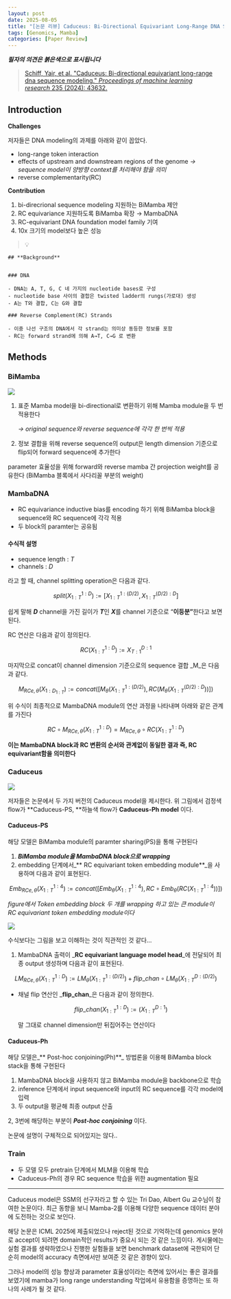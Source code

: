 ```yaml
---
layout: post
date: 2025-08-05
title: "[논문 리뷰] Caduceus: Bi-Directional Equivariant Long-Range DNA Sequence Modeling"
tags: [Genomics, Mamba]
categories: [Paper Review]
---
```


<span class="notion-red">_**필자의 의견은 붉은색으로 표시됩니다**_</span>


> [Schiff, Yair, et al. "Caduceus: Bi-directional equivariant long-range dna sequence modeling." ](https://pmc.ncbi.nlm.nih.gov/articles/PMC12189541/)[_Proceedings of machine learning research_](https://pmc.ncbi.nlm.nih.gov/articles/PMC12189541/)[ 235 (2024): 43632.](https://pmc.ncbi.nlm.nih.gov/articles/PMC12189541/)



## Introduction


**Challenges**


저자들은 DNA modeling의 과제를 아래와 같이 꼽았다.

- long-range token interaction
- effects of upstream and downstream regions of the genome 
_→ sequence model이 양방향 context를 처리해야 함을 의미_
- reverse complementarity(RC)

**Contribution**

1. bi-direcrional sequence modeling 지원하는 BiMamba 제안
1. RC equivariance 지원하도록 BiMamba 확장 → MambaDNA
1. RC-equivariant DNA foundation model family 기여
1. 10x 크기의 model보다 높은 성능

> 💡 


	## **Background**


	### DNA

	- DNA는 A, T, G, C 네 가지의 nucleotide bases로 구성
	- nucleotide base 사이의 결합은 twisted ladder의 rungs(가로대) 생성
	- A는 T와 결합, C는 G와 결합

	### Reverse Complement(RC) Strands

	- 이중 나선 구조의 DNA에서 각 strand는 의미상 동등한 정보를 포함
	- RC는 forward strand에 의해 A→T, C→G 로 변환


## Methods



### BiMamba


![](https://prod-files-secure.s3.us-west-2.amazonaws.com/542b861c-36a8-4051-84e5-8804b6728dba/2c247d59-7815-4980-99f0-8f0d21f445a7/image.png?X-Amz-Algorithm=AWS4-HMAC-SHA256&X-Amz-Content-Sha256=UNSIGNED-PAYLOAD&X-Amz-Credential=ASIAZI2LB466VSI25FNW%2F20250916%2Fus-west-2%2Fs3%2Faws4_request&X-Amz-Date=20250916T050115Z&X-Amz-Expires=3600&X-Amz-Security-Token=IQoJb3JpZ2luX2VjEA0aCXVzLXdlc3QtMiJHMEUCIQDIm6RQWPCrqBIxbeBJQ7QodiIdX7wtNkR1w7meTYSRuAIgLnUALc%2F4DzGIkKpbH6f4xl4hL%2Bo60lLw43ow6w19VbUqiAQIhv%2F%2F%2F%2F%2F%2F%2F%2F%2F%2FARAAGgw2Mzc0MjMxODM4MDUiDLo1U887jjPAnxpXSyrcAzQ71g5f6TqK%2FY3k2DJd7peLNKpZr22vtXxegRwad7dy4srNGafgCfStgau3tJjNhDE4L1S%2Fka%2BfnXRE0hOyhNkAAK5WiMAhmmVcDbgY1UM81Q7uDOGSVN%2BtBAAQxgjnCHB601MI3PW%2FCe7Gmt4Elc1Mcm1MExp1jOFgcWA0TZEOInKX8iOcBw25BkV9q4TuvAvnN6E2F6%2FEB5M08IBcnSP1xZhaMxvWRzF3j%2BG%2FyL4pTlDaYeU7VlLrBVRdkC4bwJQK%2BmvSl084eFcg3hgkkXbmEzjTshjdjvA3vhzyYsV06EOOD4XUOn5EDMlZNPSJCvo0cu%2BR7B8G5aSITpgWSICGtOH1LWp2nlTkloVZ8kbadXwFgXLoDKNWVndIpbCJ29%2FHpesUDd0cKiD49vkS84obkBTYzSwyF6fl4WhX6SYYmjcRRE%2Fd3Jaf7Z%2F8lWqkA%2FYmrKt8ttCQIkiGgjihDwzJCDboHUzK7UK7YVddsu6dqOrwEDwVtPuxa4qzt6AbjCXS9voXe8biEL6cz3mPTitn4xLtwwd0vk1AlKJDiiKvxfb5kS9hdeSV45uljTgc6WX98Aqe5GbumuGedrnV305zinfHBdiRai5msUPWPdRMZv8DLuqvlnqwI7g3MP3Wo8YGOqUB7Z2SludbbFYjnffEoG%2FcHFwLd3edxmMX85Sy4coCdf6ZXBKdqPW3CRhcbSE2z2%2BGIzQGG8PbSynFFhGPDxNF8Sqi3sjm7jmXYNfOwP04qu6xfazpIwn%2FuF1uvwppdZ2RIKuWQwsIEvJ63EClnWFHeZNG14hzNKZIPxtWVHSWGDXyWNhqhCdMXRXqGHvAm78ACHm8bCC0Ph1mZeuF5D3RU%2BYBHL%2BF&X-Amz-Signature=ff6dfe1715defcaf90ad5208cc0660e12e4fdd757869b212454818dc0ec2d9af&X-Amz-SignedHeaders=host&x-amz-checksum-mode=ENABLED&x-id=GetObject)

1. 표준 Mamba model을 bi-directional로 변환하기 위해 Mamba module을 두 번 적용한다

	_→ original sequence와 reverse sequence에 각각 한 번씩 적용_

1. 정보 결합을 위해 reverse sequence의 output은 length dimension 기준으로 flip되어 forward sequence에 추가한다

parameter 효율성을 위해 forward와 reverse mamba 간 projection weight를 공유한다 (BiMamba 블록에서 사다리꼴 부분의 weight)



### MambaDNA

- RC equivariance inductive bias를 encoding 하기 위해 BiMamba block을 sequence와 RC sequence에 각각 적용
- 두 block의 paramter는 공유됨


#### 수식적 설명

- sequence length : _T_
- channels : _D_

라고 할 때,  channel splitting operation은 다음과 같다.


$$
split(X^{1:D}_{1:T}):=[X^{1:(D/2)}_{1:T},X^{(D/2):D}_{1:T}]
$$


<span class="notion-red">쉽게 말해 </span><span class="notion-red">_**D**_</span><span class="notion-red"> channel을 가진 길이가 </span><span class="notion-red">_**T**_</span><span class="notion-red">인 </span><span class="notion-red">_**X**_</span><span class="notion-red">를 channel 기준으로 “</span><span class="notion-red">**이등분”**</span><span class="notion-red">한다고 보면 된다.</span>


RC 연산은 다음과 같이 정의된다.


$$
RC(X^{1:D}_{1:T}):=X^{D:1}_{T:1}
$$


마지막으로 concat이 channel dimension 기준으로의 sequence 결합 _M_은 다음과 같다.


$$
M_{RCe,\theta}(X_{1:D_{1:T}}):=concat([M_{\theta}(X^{1:(D/2)}_{1:T}),RC(M_{\theta}(X^{(D/2):D}_{1:T}))])
$$


위 수식이 최종적으로 MambaDNA module의 연산 과정을 나타내며 아래와 같은 관계를 가진다


$$
RC\circ M_{RCe,\theta}(X^{1:D}_{1:T}) = M_{RCe,\theta} \circ RC(X^{1:D}_{1:T})
$$


**이는 MambaDNA block과 RC 변환의 순서와 관계없이 동일한 결과 즉, RC equivariant함을 의미한다**



### Caduceus


![](https://prod-files-secure.s3.us-west-2.amazonaws.com/542b861c-36a8-4051-84e5-8804b6728dba/f94a60d7-8145-473b-aef9-7c68d3ec604a/image.png?X-Amz-Algorithm=AWS4-HMAC-SHA256&X-Amz-Content-Sha256=UNSIGNED-PAYLOAD&X-Amz-Credential=ASIAZI2LB466VSI25FNW%2F20250916%2Fus-west-2%2Fs3%2Faws4_request&X-Amz-Date=20250916T050115Z&X-Amz-Expires=3600&X-Amz-Security-Token=IQoJb3JpZ2luX2VjEA0aCXVzLXdlc3QtMiJHMEUCIQDIm6RQWPCrqBIxbeBJQ7QodiIdX7wtNkR1w7meTYSRuAIgLnUALc%2F4DzGIkKpbH6f4xl4hL%2Bo60lLw43ow6w19VbUqiAQIhv%2F%2F%2F%2F%2F%2F%2F%2F%2F%2FARAAGgw2Mzc0MjMxODM4MDUiDLo1U887jjPAnxpXSyrcAzQ71g5f6TqK%2FY3k2DJd7peLNKpZr22vtXxegRwad7dy4srNGafgCfStgau3tJjNhDE4L1S%2Fka%2BfnXRE0hOyhNkAAK5WiMAhmmVcDbgY1UM81Q7uDOGSVN%2BtBAAQxgjnCHB601MI3PW%2FCe7Gmt4Elc1Mcm1MExp1jOFgcWA0TZEOInKX8iOcBw25BkV9q4TuvAvnN6E2F6%2FEB5M08IBcnSP1xZhaMxvWRzF3j%2BG%2FyL4pTlDaYeU7VlLrBVRdkC4bwJQK%2BmvSl084eFcg3hgkkXbmEzjTshjdjvA3vhzyYsV06EOOD4XUOn5EDMlZNPSJCvo0cu%2BR7B8G5aSITpgWSICGtOH1LWp2nlTkloVZ8kbadXwFgXLoDKNWVndIpbCJ29%2FHpesUDd0cKiD49vkS84obkBTYzSwyF6fl4WhX6SYYmjcRRE%2Fd3Jaf7Z%2F8lWqkA%2FYmrKt8ttCQIkiGgjihDwzJCDboHUzK7UK7YVddsu6dqOrwEDwVtPuxa4qzt6AbjCXS9voXe8biEL6cz3mPTitn4xLtwwd0vk1AlKJDiiKvxfb5kS9hdeSV45uljTgc6WX98Aqe5GbumuGedrnV305zinfHBdiRai5msUPWPdRMZv8DLuqvlnqwI7g3MP3Wo8YGOqUB7Z2SludbbFYjnffEoG%2FcHFwLd3edxmMX85Sy4coCdf6ZXBKdqPW3CRhcbSE2z2%2BGIzQGG8PbSynFFhGPDxNF8Sqi3sjm7jmXYNfOwP04qu6xfazpIwn%2FuF1uvwppdZ2RIKuWQwsIEvJ63EClnWFHeZNG14hzNKZIPxtWVHSWGDXyWNhqhCdMXRXqGHvAm78ACHm8bCC0Ph1mZeuF5D3RU%2BYBHL%2BF&X-Amz-Signature=7c3e05bae53115f92e986b7daa392f7748bdbafebb44f48e1a9e388170afacbe&X-Amz-SignedHeaders=host&x-amz-checksum-mode=ENABLED&x-id=GetObject)


저자들은 논문에서 두 가지 버전의 Caduceus model을 제시한다. 위 그림에서 검정색 flow가 **Caduceus-PS, **하늘색 flow가 **Caduceus-Ph model** 이다.



#### Caduceus-PS


해당 모델은 BiMamba module의 paramter sharing(PS)을 통해 구현된다

1. _**BiMamba module을 MambaDNA block으로 wrapping**_
1. embedding 단계에서_** RC equivariant token embedding module**_을 사용하며 다음과 같이 표현된다.

$$
Emb_{RCe,\theta}(X^{1:4}_{1:T}):=concat([Emb_{\theta}(X^{1:4}_{1:T}),RC \circ Emb_{\theta}(RC(X^{1:4}_{1:T}))])
$$


_figure에서 Token embedding block 두 개를 wrapping 하고 있는 큰 module이 RC equivariant token embedding module이다_


![](https://prod-files-secure.s3.us-west-2.amazonaws.com/542b861c-36a8-4051-84e5-8804b6728dba/b175e4da-71eb-4e91-8c23-a06dabe673c9/image.png?X-Amz-Algorithm=AWS4-HMAC-SHA256&X-Amz-Content-Sha256=UNSIGNED-PAYLOAD&X-Amz-Credential=ASIAZI2LB466VSI25FNW%2F20250916%2Fus-west-2%2Fs3%2Faws4_request&X-Amz-Date=20250916T050115Z&X-Amz-Expires=3600&X-Amz-Security-Token=IQoJb3JpZ2luX2VjEA0aCXVzLXdlc3QtMiJHMEUCIQDIm6RQWPCrqBIxbeBJQ7QodiIdX7wtNkR1w7meTYSRuAIgLnUALc%2F4DzGIkKpbH6f4xl4hL%2Bo60lLw43ow6w19VbUqiAQIhv%2F%2F%2F%2F%2F%2F%2F%2F%2F%2FARAAGgw2Mzc0MjMxODM4MDUiDLo1U887jjPAnxpXSyrcAzQ71g5f6TqK%2FY3k2DJd7peLNKpZr22vtXxegRwad7dy4srNGafgCfStgau3tJjNhDE4L1S%2Fka%2BfnXRE0hOyhNkAAK5WiMAhmmVcDbgY1UM81Q7uDOGSVN%2BtBAAQxgjnCHB601MI3PW%2FCe7Gmt4Elc1Mcm1MExp1jOFgcWA0TZEOInKX8iOcBw25BkV9q4TuvAvnN6E2F6%2FEB5M08IBcnSP1xZhaMxvWRzF3j%2BG%2FyL4pTlDaYeU7VlLrBVRdkC4bwJQK%2BmvSl084eFcg3hgkkXbmEzjTshjdjvA3vhzyYsV06EOOD4XUOn5EDMlZNPSJCvo0cu%2BR7B8G5aSITpgWSICGtOH1LWp2nlTkloVZ8kbadXwFgXLoDKNWVndIpbCJ29%2FHpesUDd0cKiD49vkS84obkBTYzSwyF6fl4WhX6SYYmjcRRE%2Fd3Jaf7Z%2F8lWqkA%2FYmrKt8ttCQIkiGgjihDwzJCDboHUzK7UK7YVddsu6dqOrwEDwVtPuxa4qzt6AbjCXS9voXe8biEL6cz3mPTitn4xLtwwd0vk1AlKJDiiKvxfb5kS9hdeSV45uljTgc6WX98Aqe5GbumuGedrnV305zinfHBdiRai5msUPWPdRMZv8DLuqvlnqwI7g3MP3Wo8YGOqUB7Z2SludbbFYjnffEoG%2FcHFwLd3edxmMX85Sy4coCdf6ZXBKdqPW3CRhcbSE2z2%2BGIzQGG8PbSynFFhGPDxNF8Sqi3sjm7jmXYNfOwP04qu6xfazpIwn%2FuF1uvwppdZ2RIKuWQwsIEvJ63EClnWFHeZNG14hzNKZIPxtWVHSWGDXyWNhqhCdMXRXqGHvAm78ACHm8bCC0Ph1mZeuF5D3RU%2BYBHL%2BF&X-Amz-Signature=4fb561bc2aa93d4f2c981af4151db14c25fa9fcbedb74489a5af1079e0b1640e&X-Amz-SignedHeaders=host&x-amz-checksum-mode=ENABLED&x-id=GetObject)


<span class="notion-red">수식보다는 그림을 보고 이해하는 것이 직관적인 것 같다…</span>

1. MambaDNA 출력이 _**RC equivariant language model head**_에 전달되어 최종 output 생성하며 다음과 같이 표현된다.

$$
LM_{RCe,\theta}(X^{1:D}_{1:T}):= LM_{\theta}(X^{1:(D/2)}_{1:T})+flip\_chan\circ LM_{\theta}(X^{D:(D/2)}_{1:T})
$$

- 채널 flip 연산인 _**flip\_chan**_은 다음과 같이 정의한다.

	$$
	flip\_chan(X^{1:D}_{1:T}):=(X^{D:1}_{1:T})
	$$


	말 그대로 channel dimension만 뒤집어주는 연산이다



#### Caduceus-Ph


해당 모델은_** Post-hoc conjoining(Ph)**_ 방법론을 이용해 BiMamba block stack을 통해 구현된다

1. MambaDNA block을 사용하지 않고 BiMamba module을 backbone으로 학습
1. inference 단계에서 input sequence와 input의 RC sequence를 각각 model에 입력
1. 두 output을 평균해 최종 output 산출

2, 3번에 해당하는 부분이 _**Post-hoc conjoining**_ 이다.


<span class="notion-red">논문에 설명이 구체적으로 되어있지는 않다..</span>



### Train

- 두 모델 모두 pretrain 단계에서 MLM을 이용해 학습
- Caduceus-Ph의 경우 RC sequence 학습을 위한 augmentation 필요

---


<span class="notion-red">Caduceus model은 SSM의 선구자라고 할 수 있는 Tri Dao, Albert Gu 교수님이 참여한 논문이다. 최근 동향을 보니 Mamba-2를 이용해 다양한 sequence 데이터 분야에 도전하는 것으로 보인다.</span>


<span class="notion-red">해당 논문은 ICML 2025에 제출되었으나 reject된 것으로 기억하는데 genomics 분야로 accept이 되려면 domain적인 results가 중요시 되는 것 같은 느낌이다. 게시물에는 실험 결과를 생략하였으나 진행한 실험들을 보면 benchmark dataset에 국한되어 단순히 model의 accuracy 측면에서만 보여준 것 같은 경향이 있다.</span>


<span class="notion-red">그러나 model의 성능 향상과 parameter 효율성이라는 측면에 있어서는 좋은 결과를 보였기에 mamba가 long range understanding 작업에서 유용함을 증명하는 또 하나의 사례가 될 것 같다.</span>

